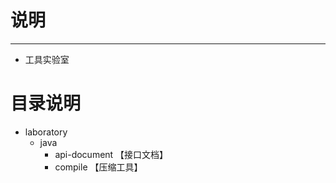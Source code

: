 # 说明 #
----------
- 工具实验室


# 目录说明
- laboratory
  - java
    - api-document 【接口文档】
    - compile 【压缩工具】
